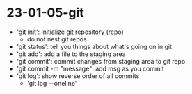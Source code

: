 # 23-01-05-git

- 'git init': initialize git repository (repo)
	- do not nest git repos
- 'git status': tell you things about what's going on in git
- 'git add': add a file to the staging area
- 'git commit': commit changes from staging area to git repo
- 'git commit -m "message": add msg as you commit
- 'git log': show reverse order of all commits
	- 'git log --oneline'
